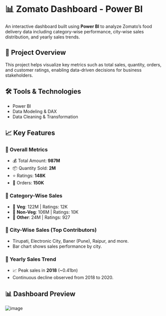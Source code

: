 # 📊 Zomato Dashboard - Power BI

An interactive dashboard built using **Power BI** to analyze Zomato’s food delivery data including category-wise performance, city-wise sales distribution, and yearly sales trends.

## 🚀 Project Overview

This project helps visualize key metrics such as total sales, quantity, orders, and customer ratings, enabling data-driven decisions for business stakeholders.

## 🛠️ Tools & Technologies

- Power BI
- Data Modeling & DAX
- Data Cleaning & Transformation

## 📈 Key Features

### 🔹 Overall Metrics
- 💰 Total Amount: **987M**
- 📦 Quantity Sold: **2M**
- ⭐ Ratings: **148K**
- 🧾 Orders: **150K**

### 🔹 Category-Wise Sales
- 🥗 **Veg**: 122M | Ratings: 12K
- 🍗 **Non-Veg**: 106M | Ratings: 10K
- 🍔 **Other**: 24M | Ratings: 927

### 🔹 City-Wise Sales (Top Contributors)
- Tirupati, Electronic City, Baner (Pune), Raipur, and more.
- Bar chart shows sales performance by city.

### 🔹 Yearly Sales Trend
- 📈 Peak sales in **2018** (~0.41bn)
- Continuous decline observed from 2018 to 2020.

## 📊 Dashboard Preview

![image](https://github.com/user-attachments/assets/fb91d926-7802-48a2-9315-c80d12ad09d3)


